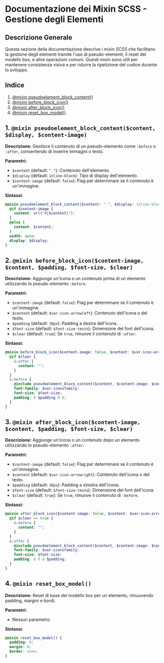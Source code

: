 # Documentazione dei Mixin SCSS - Gestione degli Elementi

## Descrizione Generale

Questa sezione della documentazione descrive i mixin SCSS che facilitano la gestione degli elementi tramite l'uso di pseudo-elementi, il reset del modello box, e altre operazioni comuni. Questi mixin sono utili per mantenere consistenza visiva e per ridurre la ripetizione del codice durante lo sviluppo.

## Indice

1. [@mixin pseudoelement_block_content()](#1-mixin-pseudoelement_block_content)
2. [@mixin before_block_icon()](#2-mixin-before_block_icon)
3. [@mixin after_block_icon()](#3-mixin-after_block_icon)
4. [@mixin reset_box_model()](#4-mixin-reset_box_model)

## 1. `@mixin pseudoelement_block_content($content, $display, $content-image)`

**Descrizione:** Gestisce il contenuto di un pseudo-elemento come `:before` o `:after`, consentendo di inserire immagini o testo.

**Parametri:**

- `$content` (default: `" "`): Contenuto dell'elemento.
- `$display` (default: `inline-block`): Tipo di display dell'elemento.
- `$content-image` (default: `false`): Flag per determinare se il contenuto è un'immagine.

**Sintassi:**

```scss
@mixin pseudoelement_block_content($content: " ", $display: inline-block, $content-image: false) {
  @if $content-image {
    content: url("#{$content}");
  }
  @else {
    content: $content;
  }
  width: auto;
  display: $display;
}
```

## 2. `@mixin before_block_icon($content-image, $content, $padding, $font-size, $clear)`

**Descrizione:** Aggiunge un'icona o un contenuto prima di un elemento utilizzando lo pseudo-elemento `:before`.

**Parametri:**

- `$content-image` (default: `false`): Flag per determinare se il contenuto è un'immagine.
- `$content` (default: `$var-icon-arrowleft`): Contenuto dell'icona o del testo.
- `$padding` (default: `10px`): Padding a destra dell'icona.
- `$font-size` (default: `$font-size-testo`): Dimensione del font dell'icona.
- `$clear` (default: `true`): Se `true`, rimuove il contenuto di `:after`.

**Sintassi:**

```scss
@mixin before_block_icon($content-image: false, $content: $var-icon-arrowleft, $padding: 10px, $font-size: $font-size-testo, $clear: true) {
  @if $clear {
    &:after {
      content: "";
    }
  }
  &:before {
    @include pseudoelement_block_content($content, $content-image: $content-image);
    font-family: $var-iconsfamily;
    font-size: $font-size;
    padding: 0 $padding 0 0;
  }
}
```

## 3. `@mixin after_block_icon($content-image, $content, $padding, $font-size, $clear)`

**Descrizione:** Aggiunge un'icona o un contenuto dopo un elemento utilizzando lo pseudo-elemento `:after`.

**Parametri:**

- `$content-image` (default: `false`): Flag per determinare se il contenuto è un'immagine.
- `$content` (default: `$var-icon-arrowright`): Contenuto dell'icona o del testo.
- `$padding` (default: `10px`): Padding a sinistra dell'icona.
- `$font-size` (default: `$font-size-testo`): Dimensione del font dell'icona.
- `$clear` (default: `true`): Se `true`, rimuove il contenuto di `:before`.

**Sintassi:**

```scss
@mixin after_block_icon($content-image: false, $content: $var-icon-arrowright, $padding: 10px, $font-size: $font-size-testo, $clear: true) {
  @if $clear == true {
    &:before {
      content: "";
    }
  }
  &:after {
    @include pseudoelement_block_content($content, $content-image: $content-image);
    font-family: $var-iconsfamily;
    font-size: $font-size;
    padding: 0 0 0 $padding;
  }
}
```

## 4. `@mixin reset_box_model()`

**Descrizione:** Reset di base del modello box per un elemento, rimuovendo padding, margini e bordi.

**Parametri:**

- Nessun parametro.

**Sintassi:**

```scss
@mixin reset_box_model() {
  padding: 0;
  margin: 0;
  border: none;
}
```

